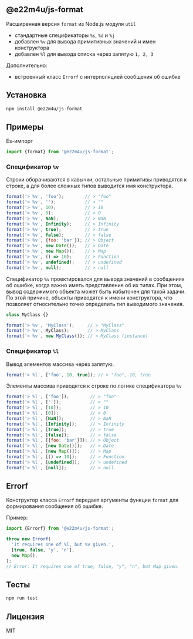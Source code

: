 ## @e22m4u/js-format

Расширенная версия `format` из Node.js модуля `util`

- стандартные спецификаторы `%s`, `%d` и `%j`
- добавлен `%v` для вывода примитивных значений и имен конструктора
- добавлен `%l` для вывода списка через запятую `1, 2, 3`

Дополнительно:
- встроенный класс `Errorf` с интерполяцией сообщения об ошибке

## Установка

```bash
npm install @e22m4u/js-format
```

## Примеры

Es-импорт

```js
import {format} from '@e22m4u/js-format';
```

### Спецификатор `%v`

Строки оборачиваются в кавычки, остальные примитивы приводятся
к строке, а для более сложных типов выводится имя конструктора.

```js
format('> %v', 'foo');        // > "foo"
format('> %v', '');           // > ""
format('> %v', 10);           // > 10
format('> %v', 0);            // > 0
format('> %v', NaN);          // > NaN
format('> %v', Infinity);     // > Infinity
format('> %v', true);         // > true
format('> %v', false);        // > false
format('> %v', {foo: 'bar'}); // > Object
format('> %v', new Date());   // > Date
format('> %v', new Map());    // > Map
format('> %v', () => 10);     // > Function
format('> %v', undefined);    // > undefined
format('> %v', null);         // > null
```

Спецификатор `%v` проектировался для вывода значений в сообщениях
об ошибке, когда важно иметь представление об их типах. При этом,
вывод содержимого объекта может быть избыточен для такой задачи.
По этой причине, объекты приводятся к имени конструктора, что
позволяет относительно точно определить тип выводимого значения.

```js
class MyClass {}

format('> %v', 'MyClass');     // > "MyClass"
format('> %v', MyClass);       // > MyClass
format('> %v', new MyClass()); // > MyClass (instance)
```

### Спецификатор `%l`

Вывод элементов массива через запятую.

```js
format('> %l', ['foo', 10, true]); // > "foo", 10, true
```

Элементы массива приводятся к строке по логике спецификатора `%v`

```js
format('> %l', ['foo']);        // > "foo"
format('> %l', ['']);           // > ""
format('> %l', [10]);           // > 10
format('> %l', [0]);            // > 0
format('> %l', [NaN]);          // > NaN
format('> %l', [Infinity]);     // > Infinity
format('> %l', [true]);         // > true
format('> %l', [false]);        // > false
format('> %l', [{foo: 'bar'}]); // > Object
format('> %l', [new Date()]);   // > Date
format('> %l', [new Map()]);    // > Map
format('> %l', [() => 10]);     // > Function
format('> %l', [undefined]);    // > undefined
format('> %l', [null]);         // > null
```

## Errorf

Конструктор класса `Errorf` передает аргументы функции `format`
для формирования сообщения об ошибке.

Пример:

```js
import {Errorf} from '@e22m4u/js-format';

throw new Errorf(
  'It requires one of %l, but %v given.',
  [true, false, 'y', 'n'],
  new Map(),
);
// Error: It requires one of true, false, "y", "n", but Map given.
```

## Тесты

```bash
npm run test
```

## Лицензия

MIT
